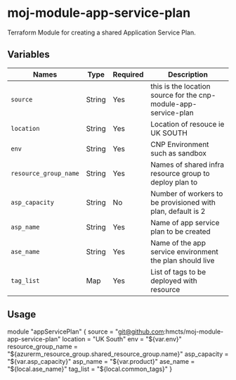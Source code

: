 # moj-module-app-service-plan
Terraform Module for creating a shared Application Service Plan.

## Variables

Names | Type | Required | Description
--- | --- | --- | --- |
`source` | String | Yes | this is the location source for the cnp-module-app-service-plan
`location` | String | Yes | Location of resouce ie UK SOUTH
`env` | String | Yes | CNP Environment such as sandbox
`resource_group_name` | String | Yes | Names of shared infra resource group to deploy plan to
`asp_capacity` | String | No | Number of workers to be provisioned with plan, default is 2
`asp_name` | String | Yes | Name of app service plan to be created
`ase_name` | String | Yes | Name of the app service environment the plan should live 
`tag_list` | Map | Yes | List of tags to be deployed with resource

## Usage

module "appServicePlan" {
  source              = "git@github.com:hmcts/moj-module-app-service-plan"
  location            = "UK South"
  env                 = "${var.env}"
  resource_group_name = "${azurerm_resource_group.shared_resource_group.name}"
  asp_capacity        = "${var.asp_capacity}"
  asp_name            = "${var.product}"
  ase_name            = "${local.ase_name}"
  tag_list            = "${local.common_tags}"
}
